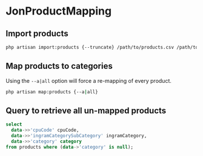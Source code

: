 # JonProductMapping

## Import products
```sh
php artisan import:products {--truncate} /path/to/products.csv /path/to/categories.csv
```

## Map products to categories
Using the `--a|all` option will force a re-mapping of every product.
```sh
php artisan map:products {--a|all}
```

## Query to retrieve all un-mapped products
```sql
select
  data->>'cpuCode' cpuCode,
  data->>'ingramCategorySubCategory' ingramCategory,
  data->>'category' category
from products where (data->'category' is null);
```
